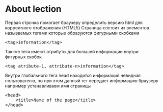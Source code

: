 # About lection

<p>Первая строчка помогает браузеру определить версию html для корректного отображения (HTML5)
Страница состоит из элементов называемых тегами которые образуются фигурными скобками</p>

<pre>
<span>&lt;tag&gt;</span>information<span>&lt;/tag&gt;</span>
</pre>

<p>Так-же теги имеют атрибуты для большей информации внутри фигурных скобок</p>

<pre>
<span>&lt;tag atribute-1, attribute-n&gt;</span>information<span>&lt;/tag&gt;</span>
</pre>

<p>Внутри глобального тега head находится информация невидная пользователю, но
при этом данный тег передает информацию браузеру например устанавливаем имя страницы</p>

<pre>
<span>&lt;head&gt;</span>
    <span>&lt;title&gt;</span>Name of the page<span>&lt;/title&gt;</span>
<span>&lt;/head&gt;</span>
</pre>
